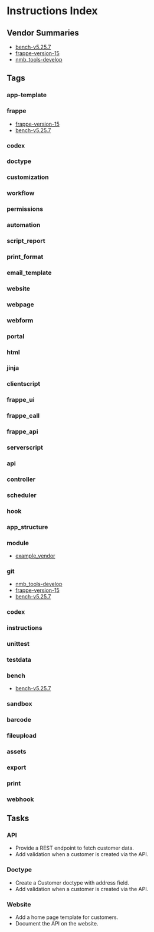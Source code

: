 # Instructions Index

## Vendor Summaries

- [bench-v5.25.7](vendors/bench-v5.25.7.md)
- [frappe-version-15](vendors/frappe-version-15.md)
- [nmb_tools-develop](vendors/nmb_tools-develop.md)

## Tags

### app-template

### frappe
- [frappe-version-15](vendors/frappe-version-15.md)
- [bench-v5.25.7](vendors/bench-v5.25.7.md)

### codex

### doctype

### customization

### workflow

### permissions

### automation

### script_report

### print_format

### email_template

### website

### webpage

### webform

### portal

### html

### jinja

### clientscript

### frappe_ui

### frappe_call

### frappe_api

### serverscript

### api

### controller

### scheduler

### hook

### app_structure

### module
- [example_vendor](vendors/example_vendor.md)

### git
- [nmb_tools-develop](vendors/nmb_tools-develop.md)
- [frappe-version-15](vendors/frappe-version-15.md)
- [bench-v5.25.7](vendors/bench-v5.25.7.md)

### codex

### instructions

### unittest

### testdata

### bench
- [bench-v5.25.7](vendors/bench-v5.25.7.md)

### sandbox

### barcode

### fileupload

### assets

### export

### print

### webhook


## Tasks

### API
- Provide a REST endpoint to fetch customer data.
- Add validation when a customer is created via the API.

### Doctype
- Create a Customer doctype with address field.
- Add validation when a customer is created via the API.

### Website
- Add a home page template for customers.
- Document the API on the website.
